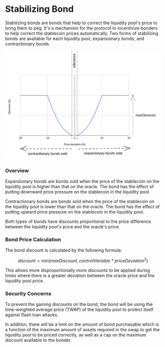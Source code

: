 # Stabilizing Bond

Stabilizing bonds are bonds that help to correct the liquidity pool's price to bring them to peg. It's a mechanism for the protocol to incentivize bonders to help correct the stablecoin prices automatically. Two forms of stabilizing bonds are available for each liquidity pool, expansionary bonds, and contractionary bonds.

![Dynamic pricing and sale of stabilizing bonds](../.gitbook/assets/image.png)

### Overview

Expansionary bonds are bonds sold when the price of the stablecoin on the liquidity pool is higher than that on the oracle. The bond has the effect of putting downward price pressure on the stablecoin in the liquidity pool.

Contractionary bonds are bonds sold when the price of the stablecoin on the liquidity pool is lower than that on the oracle. The bond has the effect of putting upward price pressure on the stablecoin in the liquidity pool.

Both types of bonds have discounts proportional to the price difference between the liquidity pool's price and the oracle's price.

### Bond Price Calculation

The bond discount is calculated by the following formula:

$$
discount = min(maxDiscount, controlVariable*priceDeviation^2)
$$

This allows more disproportionally more discounts to be applied during times where there is a greater deviation between the oracle price and the liquidity pool price.

### Security Concerns

To prevent the gaming discounts on the bond, the bond will be using the time-weighted average price (TWAP) of the liquidity pool to protect itself against flash loan attacks.

In addition, there will be a limit on the amount of bond purchasable which is a function of the maximum amount of assets required in the swap to get the liquidity pool to be priced correctly, as well as a cap on the maximum discount available to the bonder.
